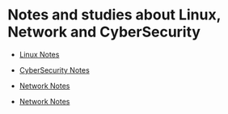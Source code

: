 # Notes and studies about Linux, Network and CyberSecurity

<a href="https://github.com/mateusvdcastro/Linux-Redes-Seguranca/tree/main/Alura%20Linux%20Essential#linux"> <ul><li> Linux Notes </li></ul> </a>

<a href="https://github.com/mateusvdcastro/Linux-Redes-Seguranca/tree/main/Redes%20-%20Seguran%C3%A7a"> <ul><li> CyberSecurity Notes </li></ul> </a>

<a href="https://github.com/mateusvdcastro/Linux-Redes-Seguranca/edit/main/README.md#como-ver-meu-ip-p%C3%BAblico-pelo-terminal"> <ul><li> Network Notes </li></ul> </a>

<a href="https://github.com/mateusvdcastro/Linux-Redes-Seguranca/edit/main/README.md#como-ver-meu-ip-p%C3%BAblico-pelo-terminal"> <ul><li> Network Notes </li></ul> </a>
